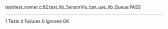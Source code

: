 test/test_runner.c:62:test_lib_SensorVis_can_use_lib_Queue:PASS

-----------------------
1 Tests 0 Failures 0 Ignored 
OK
